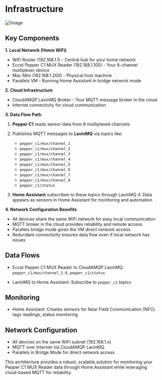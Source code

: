 # Infrastructure

![Image](https://github.com/user-attachments/assets/c584e72b-b909-4018-8317-61af872b44c0)

## Key Components

**1. Local Network (Home WiFi)**

- WiFi Router (192.168.1.1) - Central hub for your home network
- Eccel Pepper C1 MUX Reader (192.168.1.100) - Your 8-channel multiplexer device
- Mac Mini (192.168.1.200) - Physical host machine
- Parallels VM - Running Home Assistant in bridge network mode

**2. Cloud Infrastructure**

- CloudAMQP LavinMQ Broker - Your MQTT message broker in the cloud
- Internet connectivity for cloud communication

**3. Data Flow Path**

1. **Pepper C1** reads sensor data from 8 multiplexed channels 

2. Publishes MQTT messages to **LavinMQ** via topics like:
   - `pepper_c1/mux/channel_1`
   - `pepper_c1/mux/channel_2`
   - `pepper_c1/mux/channel_3`
   - `pepper_c1/mux/channel_4`
   - `pepper_c1/mux/channel_5`
   - `pepper_c1/mux/channel_6`
   - `pepper_c1/mux/channel_7`
   - `pepper_c1/mux/channel_8`   
   - `pepper_c1/status`

3. **Home Assistant** subscribes to these topics through LavinMQ 4. Data appears as sensors in Home Assistant for monitoring and automation

**4. Network Configuration Benefits**

- All devices share the same WiFi network for easy local communication
- MQTT broker in the cloud provides reliability and remote access
- Parallels bridge mode gives the VM direct network access
- Redundant connectivity ensures data flow even if local network has issues

## Data Flows

- Eccel Pepper C1 MUX Reader to CloudAMQP LavinMQ: ```pepper_c1/mux/channel_1-8```, ```pepper_c1/status```

- LavinMQ to Home Assistant: Subscribe to ```pepper_c1``` topics

## Monitoring

- Home Assistant: Creates sensors for Near Field Communication (NFC) tags readings, status monitoring

## Network Configuration

- All devices on the same WiFi subnet (192.168.1.x)
- MQTT over Internet via CloudAMQP LavinMQ
- Parallels in Bridge Mode for direct network access

This architecture provides a robust, scalable solution for monitoring your Pepper C1 MUX Reader data through Home Assistant while leveraging cloud-based MQTT for reliability.